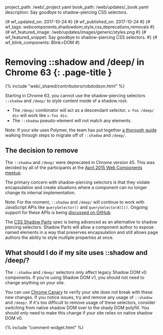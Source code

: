 project_path: /web/_project.yaml
book_path: /web/updates/_book.yaml
description: Say goodbye to shadow-piercing CSS selectors.

{# wf_updated_on: 2017-10-24 #}
{# wf_published_on: 2017-10-24 #}
{# wf_tags: webcomponents,shadowdom,style,css,deprecations,removals #}
{# wf_featured_image: /web/updates/images/generic/styles.png #}
{# wf_featured_snippet: Say goodbye to shadow-piercing CSS selectors. #}
{# wf_blink_components: Blink>DOM #}

# Removing ::shadow and /deep/ in Chrome 63 {: .page-title }

{% include "web/_shared/contributors/robdodson.html" %}

Starting in Chrome 63, you cannot use the shadow-piercing selectors `::shadow`
and `/deep/` to style content inside of a shadow root.

- The `/deep/` combinator will act as a descendant selector. `x-foo /deep/ div`
will work like `x-foo div`.
- The `::shadow` pseudo-element will not match any elements.

Note: If your site uses Polymer, the team has put together [a thorough guide](https://www.polymer-project.org/blog/2017-10-18-upcoming-changes.html)
walking through steps to migrate off of `::shadow` and `/deep/`.

## The decision to remove

The `::shadow` and `/deep/` were deprecated in Chrome version 45. This was
decided by all of the participants at the [April 2015 Web Components
meetup](https://www.w3.org/wiki/Webapps/WebComponentsApril2015Meeting).

The primary concern with shadow-piercing selectors is that they violate
encapsulation and create situations where a component can no longer change its
internal implementation.

Note: For the moment, `::shadow` and `/deep/` will continue to work with
JavaScript APIs like `querySelector()` and `querySelectorAll()`. Ongoing support
for these APIs is being [discussed on
GitHub](https://github.com/w3c/webcomponents/issues/78).

The [CSS Shadow Parts](https://tabatkins.github.io/specs/css-shadow-parts/) spec
is being advanced as an alternative to shadow piercing selectors. Shadow Parts
will allow a component author to expose named elements in a way that preserves
encapsulation and still allows page authors the ability to style multiple
properties at once.

## What should I do if my site uses ::shadow and /deep/?

The `::shadow` and `/deep/` selectors only affect legacy Shadow DOM v0
components. If you're using Shadow DOM v1, you should not need to change
anything on your site.

You can use [Chrome Canary](https://www.google.com/chrome/browser/canary.html)
to verify your site does not break with these new changes. If you notice issues,
try and remove any usage of `::shadow` and `/deep/`. If it's too difficult to
remove usage of these selectors, consider switching from native shadow DOM over
to the shady DOM polyfill. You should only need to make this change if your site
relies on native shadow DOM v0.

{% include "comment-widget.html" %}
